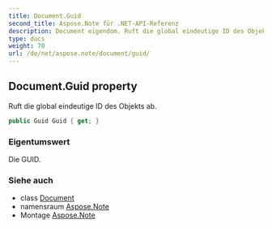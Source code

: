 ```yaml
---
title: Document.Guid
second_title: Aspose.Note für .NET-API-Referenz
description: Document eigendom. Ruft die global eindeutige ID des Objekts ab.
type: docs
weight: 70
url: /de/net/aspose.note/document/guid/
---
```

## Document.Guid property

Ruft die global eindeutige ID des Objekts ab.

```csharp
public Guid Guid { get; }
```

### Eigentumswert

Die GUID.

### Siehe auch

* class [Document](../)
* namensraum [Aspose.Note](../../document/)
* Montage [Aspose.Note](../../../)


